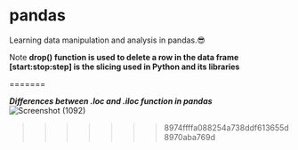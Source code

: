 # pandas
Learning data manipulation and analysis in pandas.😎

Note
**drop() function is used to delete a row in the data frame**
**[start:stop:step] is the slicing used in Python and its libraries**



=======

***Differences between .loc and .iloc function in pandas***
![Screenshot (1092)](https://github.com/user-attachments/assets/32f821c9-42ce-4653-ba14-4a206e46e0c4)
>>>>>>> 8974ffffa088254a738ddf613655d8970aba769d
